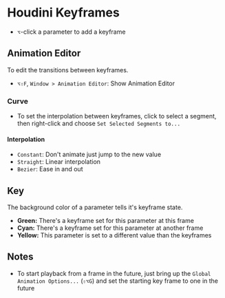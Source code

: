 # Houdini Keyframes

- `⌥`-click a parameter to add a keyframe

## Animation Editor

To edit the transitions between keyframes.

- `⌥⇧F`, `Window > Animation Editor`: Show Animation Editor

### Curve

- To set the interpolation between keyframes, click to select a segment, then right-click and choose `Set Selected Segments to...`

#### Interpolation

- `Constant`: Don't animate just jump to the new value
- `Straight`: Linear interpolation
- `Bezier`: Ease in and out

## Key

The background color of a parameter tells it's keyframe state.

- **Green:** There's a keyframe set for this parameter at this frame
- **Cyan:** There's a keyframe set for this parameter at another frame
- **Yellow:** This parameter is set to a different value than the keyframes

## Notes

- To start playback from a frame in the future, just bring up the `Global Animation Options...` (`⇧⌥G`) and set the starting key frame to one in the future
